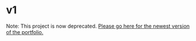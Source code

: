 # v1

Note: This project is now deprecated. [Please go here for the newest version of the portfolio.](https://github.com/kevinMEH/v2)
